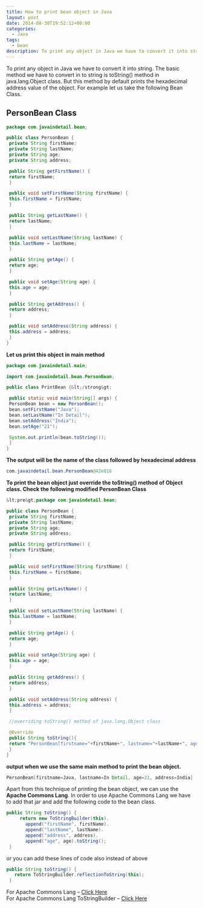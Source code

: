 ```yaml
---
title: How to print bean object in Java
layout: post
date: 2014-08-30T19:52:12+00:00
categories:
  - Java
tags:
  - bean
description: To print any object in Java we have to convert it into string. The basic method we have to convert in to string is toString() method in java.lang.Object
---
```

To print any object in Java we have to convert it into string. The basic method we have to convert in to string is toString() method in java.lang.Object class. But this method by default prints the hexadecimal address value of the object. For example let us take the following Bean Class.

## PersonBean Class

```java
package com.javaindetail.bean;

public class PersonBean {
 private String firstName;
 private String lastName;
 private String age;
 private String address;

 public String getFirstName() {
 return firstName;
 }

 public void setFirstName(String firstName) {
 this.firstName = firstName;
 }

 public String getLastName() {
 return lastName;
 }

 public void setLastName(String lastName) {
 this.lastName = lastName;
 }

 public String getAge() {
 return age;
 }

 public void setAge(String age) {
 this.age = age;
 }

 public String getAddress() {
 return address;
 }

 public void setAddress(String address) {
 this.address = address;
 }
}
```

**Let us print this object in main method**

```java
package com.javaindetail.main;

import com.javaindetail.bean.PersonBean;

public class PrintBean {&lt;/strong&gt;

 public static void main(String[] args) {
 PersonBean bean = new PersonBean();
 bean.setFirstName("Java");
 bean.setLastName("In Detail");
 bean.setAddress("India");
 bean.setAge("21");

 System.out.println(bean.toString());
 }
}

```

**The output will be the name of the class followed by hexadecimal address**

```java
com.javaindetail.bean.PersonBean@42e816
```

**To print the bean object just override the toString() method of Object class. Check the following modified PersonBean Class**

```java
&lt;pre&gt;package com.javaindetail.bean;

public class PersonBean {
 private String firstName;
 private String lastName;
 private String age;
 private String address;

 public String getFirstName() {
 return firstName;
 }

 public void setFirstName(String firstName) {
 this.firstName = firstName;
 }

 public String getLastName() {
 return lastName;
 }

 public void setLastName(String lastName) {
 this.lastName = lastName;
 }

 public String getAge() {
 return age;
 }

 public void setAge(String age) {
 this.age = age;
 }

 public String getAddress() {
 return address;
 }

 public void setAddress(String address) {
 this.address = address;
 }

 //overriding toString() method of java.lang.Object class

 @Override
 public String toString(){
 return "PersonBean[firstname="+firstName+", lastname="+lastName+", age="+age+", address="+address+"]";
 }
}

```

**output when we use the same main method to print the bean object.**

```java
PersonBean[firstname=Java, lastname=In Detail, age=21, address=India]
```

Apart from this technique of printing the bean object, we can use the **Apache Commons Lang**. In order to use Apache Commons Lang we have to add that jar and add the following code to the bean class.

```java
public String toString() {
     return new ToStringBuilder(this).
       append("firstName", firstName).
       append("lastName", lastName).
       append("address", address).
       append("age", age).toString();
 }
```

or you can add these lines of code also instead of above

```java
public String toString() {
   return ToStringBuilder.reflectionToString(this);
 }
```

For Apache Commons Lang &#8211; <a href="http://commons.apache.org/proper/commons-lang/" target="_blank">Click Here</a>  
For Apache Commons Lang ToStringBuilder &#8211; <a href="http://commons.apache.org/proper/commons-lang/apidocs/org/apache/commons/lang3/builder/ToStringBuilder.html" target="_blank">Click Here</a>
